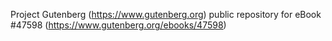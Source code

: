 Project Gutenberg (https://www.gutenberg.org) public repository for
eBook #47598 (https://www.gutenberg.org/ebooks/47598)
